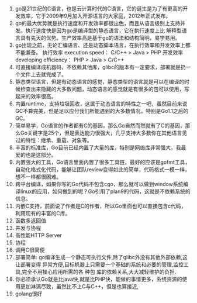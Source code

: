1. go是21世纪的C语言，也是云计算时代的C语言，它的诞生是为了有更高的开发效率，它于2009年9月加入开源语言的大家庭，2012年正式发布。
2. go的最大优势就是执行速度和开发效率都很出色，而且从语言级别上支持并发。执行速度快是因为go是编译型的静态语言，它在执行速度上比
解释型语言具有先天的优势。生产效率高是基于go的语法和结构简明，易学易用。
3. go出现之前，无论汇编语言、还是动态脚本语言，在执行效率和开发效率上都不能兼备。
  执行效率 execution speed：  C/C++    >  Java   >  PHP
  开发效率 developing efficiency：  PHP   >  Java  >  C/C++
4. 可直接编译成机器码，不依赖其他库，glibc的版本有一定要求，部署就是扔一个文件上去就完成了。
5. 静态类型语言，但是有动态语言的感觉，静态类型的语言就是可以在编译的时候检查出来隐藏的大多数问题，动态语言的感觉就是有很多的包可以使用，写起来的效率很高。
6. 内置runtime，支持垃圾回收，这属于动态语言的特性之一吧，虽然目前来说GC不算完美，但是足以应付我们所能遇到的大多数情况，特别是Go1.1之后的GC。
7. 简单易学，Go语言的作者都有C的基因，那么Go自然而然就有了C的基因，那么Go关键字是25个，但是表达能力很强大，几乎支持大多数你在其他语言见过的特性：继承、重载、对象等。
8. 丰富的标准库，Go目前已经内置了大量的库，特别是网络库非常强大，我最爱的也是这部分。
9. 内置强大的工具，Go语言里面内置了很多工具链，最好的应该是gofmt工具，自动化格式化代码，能够让团队review变得如此的简单，代码格式一模一样，想不一样都很困难。
10. 跨平台编译，如果你写的Go代码不包含cgo，那么就可以做到window系统编译linux的应用，如何做到的呢？Go引用了plan9的代码，这就是不依赖系统的信息。
11. 内嵌C支持，前面说了作者是C的作者，所以Go里面也可以直接包含c代码，利用现有的丰富的C库。
12. 函数多返回值
13. 并发与协程
14. 高性能HTTP Server
15. 协程
16. 调用C很简便
17. 部署简单: go编译生成一个静态可执行文件,除了glibc外没有其他外部依赖,这让部署变得
异常方便,目标机器上只需要一个基础的系统和必要的管理,监控工具,完全不用操心应用所需的各
种包 库的依赖关系,大大减轻维护的负担.
18. 你必须承认Go就是比java快,就是比PHP快，能做的事情更多，系统资源的使用更加淋漓尽致，虽然比不上C与C++，但是也算接近,
19. golang很好
